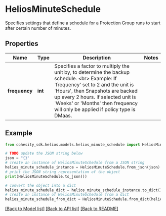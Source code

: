 # HeliosMinuteSchedule

Specifies settings that define a schedule for a Protection Group runs to start after certain number of minutes.

## Properties

Name | Type | Description | Notes
------------ | ------------- | ------------- | -------------
**frequency** | **int** | Specifies a factor to multiply the unit by, to determine the backup schedule. &lt;br&gt; Example: If &#39;frequency&#39; set to 2 and the unit is &#39;Hours&#39;, then Snapshots are backed up every 2 hours. If selected unit is &#39;Weeks&#39; or &#39;Months&#39; then frequency will only be applied if policy type is DMaas. | 

## Example

```python
from cohesity_sdk.helios.models.helios_minute_schedule import HeliosMinuteSchedule

# TODO update the JSON string below
json = "{}"
# create an instance of HeliosMinuteSchedule from a JSON string
helios_minute_schedule_instance = HeliosMinuteSchedule.from_json(json)
# print the JSON string representation of the object
print(HeliosMinuteSchedule.to_json())

# convert the object into a dict
helios_minute_schedule_dict = helios_minute_schedule_instance.to_dict()
# create an instance of HeliosMinuteSchedule from a dict
helios_minute_schedule_from_dict = HeliosMinuteSchedule.from_dict(helios_minute_schedule_dict)
```
[[Back to Model list]](../README.md#documentation-for-models) [[Back to API list]](../README.md#documentation-for-api-endpoints) [[Back to README]](../README.md)


